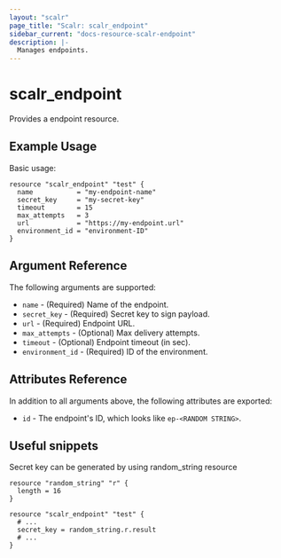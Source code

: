 ```yaml
---
layout: "scalr"
page_title: "Scalr: scalr_endpoint"
sidebar_current: "docs-resource-scalr-endpoint"
description: |-
  Manages endpoints.
---
```


# scalr_endpoint

Provides a endpoint resource.

## Example Usage

Basic usage:

```hcl
resource "scalr_endpoint" "test" {
  name           = "my-endpoint-name"
  secret_key     = "my-secret-key"
  timeout        = 15
  max_attempts   = 3
  url            = "https://my-endpoint.url"
  environment_id = "environment-ID"
}
```

## Argument Reference

The following arguments are supported:

* `name` - (Required) Name of the endpoint.
* `secret_key` - (Required) Secret key to sign payload. 
* `url` - (Required) Endpoint URL. 
* `max_attempts` - (Optional) Max delivery attempts. 
* `timeout` - (Optional) Endpoint timeout (in sec). 
* `environment_id` - (Required) ID of the environment.

## Attributes Reference

In addition to all arguments above, the following attributes are exported:

* `id` - The endpoint's ID, which looks like `ep-<RANDOM STRING>`.


## Useful snippets

Secret key can be generated by using random_string resource

```hcl
resource "random_string" "r" {
  length = 16
}

resource "scalr_endpoint" "test" {
  # ...
  secret_key = random_string.r.result
  # ...
}
```